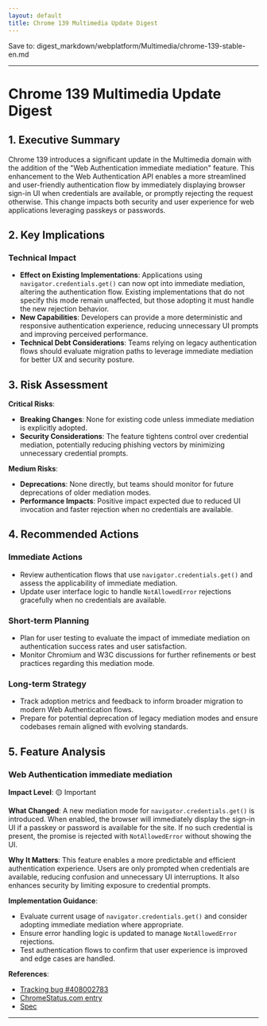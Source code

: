 ```yaml
---
layout: default
title: Chrome 139 Multimedia Update Digest
---
```


Save to: digest_markdown/webplatform/Multimedia/chrome-139-stable-en.md

---

# Chrome 139 Multimedia Update Digest

## 1. Executive Summary

Chrome 139 introduces a significant update in the Multimedia domain with the addition of the "Web Authentication immediate mediation" feature. This enhancement to the Web Authentication API enables a more streamlined and user-friendly authentication flow by immediately displaying browser sign-in UI when credentials are available, or promptly rejecting the request otherwise. This change impacts both security and user experience for web applications leveraging passkeys or passwords.

## 2. Key Implications

### Technical Impact

- **Effect on Existing Implementations**: Applications using `navigator.credentials.get()` can now opt into immediate mediation, altering the authentication flow. Existing implementations that do not specify this mode remain unaffected, but those adopting it must handle the new rejection behavior.
- **New Capabilities**: Developers can provide a more deterministic and responsive authentication experience, reducing unnecessary UI prompts and improving perceived performance.
- **Technical Debt Considerations**: Teams relying on legacy authentication flows should evaluate migration paths to leverage immediate mediation for better UX and security posture.

## 3. Risk Assessment

**Critical Risks**:
- **Breaking Changes**: None for existing code unless immediate mediation is explicitly adopted.
- **Security Considerations**: The feature tightens control over credential mediation, potentially reducing phishing vectors by minimizing unnecessary credential prompts.

**Medium Risks**:
- **Deprecations**: None directly, but teams should monitor for future deprecations of older mediation modes.
- **Performance Impacts**: Positive impact expected due to reduced UI invocation and faster rejection when no credentials are available.

## 4. Recommended Actions

### Immediate Actions

- Review authentication flows that use `navigator.credentials.get()` and assess the applicability of immediate mediation.
- Update user interface logic to handle `NotAllowedError` rejections gracefully when no credentials are available.

### Short-term Planning

- Plan for user testing to evaluate the impact of immediate mediation on authentication success rates and user satisfaction.
- Monitor Chromium and W3C discussions for further refinements or best practices regarding this mediation mode.

### Long-term Strategy

- Track adoption metrics and feedback to inform broader migration to modern Web Authentication flows.
- Prepare for potential deprecation of legacy mediation modes and ensure codebases remain aligned with evolving standards.

## 5. Feature Analysis

### Web Authentication immediate mediation

**Impact Level**: 🟡 Important

**What Changed**:
A new mediation mode for `navigator.credentials.get()` is introduced. When enabled, the browser will immediately display the sign-in UI if a passkey or password is available for the site. If no such credential is present, the promise is rejected with `NotAllowedError` without showing the UI.

**Why It Matters**:
This feature enables a more predictable and efficient authentication experience. Users are only prompted when credentials are available, reducing confusion and unnecessary UI interruptions. It also enhances security by limiting exposure to credential prompts.

**Implementation Guidance**:
- Evaluate current usage of `navigator.credentials.get()` and consider adopting immediate mediation where appropriate.
- Ensure error handling logic is updated to manage `NotAllowedError` rejections.
- Test authentication flows to confirm that user experience is improved and edge cases are handled.

**References**:
- [Tracking bug #408002783](https://issues.chromium.org/issues/408002783)
- [ChromeStatus.com entry](https://chromestatus.com/feature/5164322780872704)
- [Spec](https://github.com/w3c/webauthn/pull/2291)

---